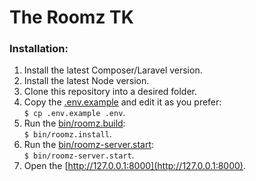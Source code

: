 # The Roomz TK

### Installation:

1. Install the latest Composer/Laravel version.
2. Install the latest Node version.
3. Clone this repository into a desired folder.
4. Copy the [.env.example](.env.example) and edit it as you prefer:  
   `$ cp .env.example .env`.
5. Run the [bin/roomz.build](bin/roomz.build):  
   `$ bin/roomz.install`.
6. Run the [bin/roomz-server.start](bin/roomz-server.start):  
   `$ bin/roomz-server.start`.
7. Open the [http://127.0.0.1:8000](http://127.0.0.1:8000).

